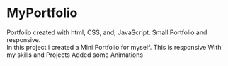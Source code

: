 # MyPortfolio
Portfolio created with html, CSS,  and, JavaScript. Small Portfolio and responsive.  
In this project i created a Mini Portfolio for myself.
This is responsive
With my skills and Projects
Added some Animations
